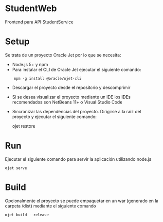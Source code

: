 # StudentWeb
Frontend para API StudentService

# Setup
Se trata de un proyecto Oracle Jet por lo que se necesita:

- Node.js 5+ y npm
- Para instalar el CLI de Oracle Jet ejecutar el siguiente comando:
```
    npm -g install @oracle/ojet-cli
```
 - Descargar el proyecto desde el repositorio y descomprimir
 - Si se desea visualizar el proyecto mediante un IDE los IDEs recomendados son NetBeans 11+ o Visual Studio Code
 - Sincronizar las dependencias del proyecto. Dirigirse a la raiz del proyecto y ejecutar el siguiente comando:
   
     ojet restore

# Run

Ejecutar el siguiente comando para servir la aplicación utilizando node.js

    ojet serve

# Build

Opcionalmente el proyecto se puede empaquetar en un war (generado en la carpeta /dist) mediante el siguiente comando

    ojet build --release
